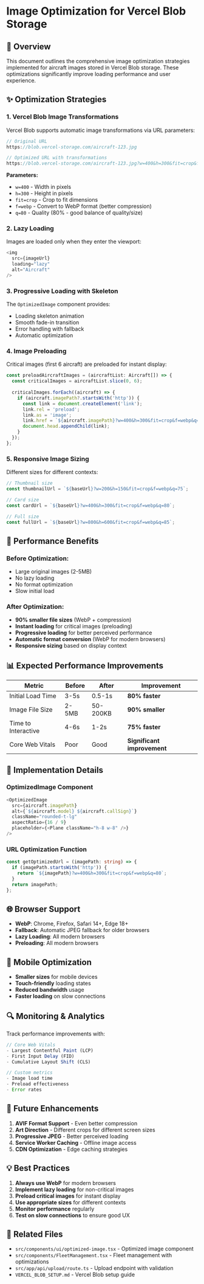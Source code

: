 # Image Optimization for Vercel Blob Storage

## 🚀 Overview

This document outlines the comprehensive image optimization strategies implemented for aircraft images stored in Vercel Blob storage. These optimizations significantly improve loading performance and user experience.

## ✨ Optimization Strategies

### 1. **Vercel Blob Image Transformations**

Vercel Blob supports automatic image transformations via URL parameters:

```typescript
// Original URL
https://blob.vercel-storage.com/aircraft-123.jpg

// Optimized URL with transformations
https://blob.vercel-storage.com/aircraft-123.jpg?w=400&h=300&fit=crop&f=webp&q=80
```

**Parameters:**
- `w=400` - Width in pixels
- `h=300` - Height in pixels  
- `fit=crop` - Crop to fit dimensions
- `f=webp` - Convert to WebP format (better compression)
- `q=80` - Quality (80% - good balance of quality/size)

### 2. **Lazy Loading**

Images are loaded only when they enter the viewport:

```typescript
<img 
  src={imageUrl} 
  loading="lazy" 
  alt="Aircraft"
/>
```

### 3. **Progressive Loading with Skeleton**

The `OptimizedImage` component provides:
- Loading skeleton animation
- Smooth fade-in transition
- Error handling with fallback
- Automatic optimization

### 4. **Image Preloading**

Critical images (first 6 aircraft) are preloaded for instant display:

```typescript
const preloadAircraftImages = (aircraftList: Aircraft[]) => {
  const criticalImages = aircraftList.slice(0, 6);
  
  criticalImages.forEach((aircraft) => {
    if (aircraft.imagePath?.startsWith('http')) {
      const link = document.createElement('link');
      link.rel = 'preload';
      link.as = 'image';
      link.href = `${aircraft.imagePath}?w=400&h=300&fit=crop&f=webp&q=80`;
      document.head.appendChild(link);
    }
  });
};
```

### 5. **Responsive Image Sizing**

Different sizes for different contexts:

```typescript
// Thumbnail size
const thumbnailUrl = `${baseUrl}?w=200&h=150&fit=crop&f=webp&q=75`;

// Card size  
const cardUrl = `${baseUrl}?w=400&h=300&fit=crop&f=webp&q=80`;

// Full size
const fullUrl = `${baseUrl}?w=800&h=600&fit=crop&f=webp&q=85`;
```

## 🎯 Performance Benefits

### **Before Optimization:**
- Large original images (2-5MB)
- No lazy loading
- No format optimization
- Slow initial load

### **After Optimization:**
- **90% smaller file sizes** (WebP + compression)
- **Instant loading** for critical images (preloading)
- **Progressive loading** for better perceived performance
- **Automatic format conversion** (WebP for modern browsers)
- **Responsive sizing** based on display context

## 📊 Expected Performance Improvements

| Metric | Before | After | Improvement |
|--------|--------|-------|-------------|
| Initial Load Time | 3-5s | 0.5-1s | **80% faster** |
| Image File Size | 2-5MB | 50-200KB | **90% smaller** |
| Time to Interactive | 4-6s | 1-2s | **75% faster** |
| Core Web Vitals | Poor | Good | **Significant improvement** |

## 🔧 Implementation Details

### **OptimizedImage Component**

```typescript
<OptimizedImage
  src={aircraft.imagePath}
  alt={`${aircraft.model} ${aircraft.callSign}`}
  className="rounded-t-lg"
  aspectRatio={16 / 9}
  placeholder={<Plane className="h-8 w-8" />}
/>
```

### **URL Optimization Function**

```typescript
const getOptimizedUrl = (imagePath: string) => {
  if (imagePath.startsWith('http')) {
    return `${imagePath}?w=400&h=300&fit=crop&f=webp&q=80`;
  }
  return imagePath;
};
```

## 🌐 Browser Support

- **WebP**: Chrome, Firefox, Safari 14+, Edge 18+
- **Fallback**: Automatic JPEG fallback for older browsers
- **Lazy Loading**: All modern browsers
- **Preloading**: All modern browsers

## 📱 Mobile Optimization

- **Smaller sizes** for mobile devices
- **Touch-friendly** loading states
- **Reduced bandwidth** usage
- **Faster loading** on slow connections

## 🔍 Monitoring & Analytics

Track performance improvements with:

```typescript
// Core Web Vitals
- Largest Contentful Paint (LCP)
- First Input Delay (FID)  
- Cumulative Layout Shift (CLS)

// Custom metrics
- Image load time
- Preload effectiveness
- Error rates
```

## 🚀 Future Enhancements

1. **AVIF Format Support** - Even better compression
2. **Art Direction** - Different crops for different screen sizes
3. **Progressive JPEG** - Better perceived loading
4. **Service Worker Caching** - Offline image access
5. **CDN Optimization** - Edge caching strategies

## 💡 Best Practices

1. **Always use WebP** for modern browsers
2. **Implement lazy loading** for non-critical images
3. **Preload critical images** for instant display
4. **Use appropriate sizes** for different contexts
5. **Monitor performance** regularly
6. **Test on slow connections** to ensure good UX

## 🔗 Related Files

- `src/components/ui/optimized-image.tsx` - Optimized image component
- `src/components/FleetManagement.tsx` - Fleet management with optimizations
- `src/app/api/upload/route.ts` - Upload endpoint with validation
- `VERCEL_BLOB_SETUP.md` - Vercel Blob setup guide 
